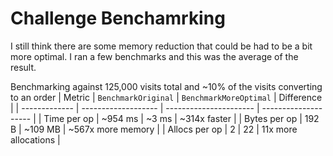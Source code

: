 # Challenge Benchamrking

I still think there are some memory reduction that could be had to be a bit more optimal. I ran a few benchmarks and this was the average of the result.

Benchmarking against 125,000 visits total and ~10% of the visits converting to an order
| Metric        | `BenchmarkOriginal` | `BenchmarkMoreOptimal` | Difference           |
| ------------- | ------------------- | ---------------------- | -------------------- |
| Time per op   | \~954 ms            | \~3 ms                 | \~314x faster        |
| Bytes per op  | 192 B               | ~109 MB                | \~567x more memory   |
| Allocs per op | 2                   | 22                     | 11x more allocations |
